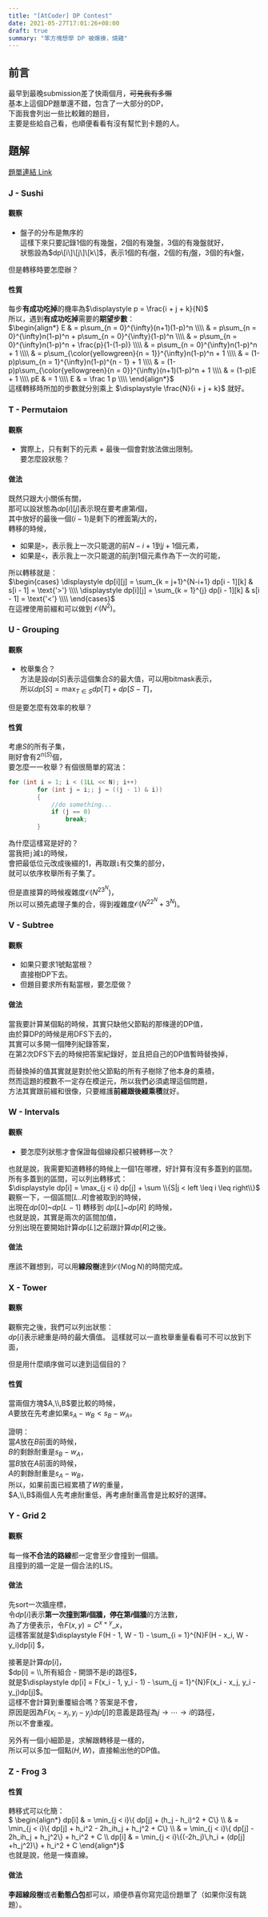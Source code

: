 ```yaml
---
title: "[AtCoder] DP Contest"
date: 2021-05-27T17:01:26+08:00
draft: true
summary: "笨方塊想學 DP 被爆揍，燒雞"
---
```


## 前言
最早到最晚submission差了快兩個月，~~可見我有多懶~~  
基本上這個DP題單還不錯，包含了一大部分的DP，  
下面我會列出一些比較難的題目，  
主要是些給自己看，也順便看看有沒有幫忙到卡題的人。  

## 題解
[題單連結 Link](https://atcoder.jp/contests/dp/tasks)  
### J - Sushi
#### 觀察
- 盤子的分布是無序的  
這樣下來只要記錄1個的有幾盤，2個的有幾盤，3個的有幾盤就好，  
狀態設為$dp\[i\]\[j\]\[k\]$，表示1個的有$i$盤，2個的有$j$盤，3個的有$k$盤，  

但是轉移時要怎麼辦？  
#### 性質
每步**有成功吃掉**的機率為$\displaystyle p = \frac{i + j + k}{N}$  
所以，遇到**有成功吃掉**需要的**期望步數**：  
    $\begin{align*}
    E & = p\sum_{n = 0}^{\infty}(n+1)(1-p)^n \\\\
      & = p\sum_{n = 0}^{\infty}n(1-p)^n + p\sum_{n = 0}^{\infty}(1-p)^n \\\\
      & = p\sum_{n = 0}^{\infty}n(1-p)^n + \frac{p}{1-(1-p)} \\\\
      & = p\sum_{n = 0}^{\infty}n(1-p)^n + 1 \\\\
      & = p\sum_{\color{yellowgreen}{n = 1}}^{\infty}n(1-p)^n + 1 \\\\
      & = (1-p)p\sum_{n = 1}^{\infty}n(1-p)^{n - 1} + 1 \\\\
      & = (1-p)p\sum_{\color{yellowgreen}{n = 0}}^{\infty}(n+1)(1-p)^n + 1 \\\\
      & = (1-p)E + 1 \\\\
    pE  & = 1 \\\\
    E  & = \frac 1 p \\\\
    \end{align*}$  
這樣轉移時所加的步數就分別乘上 $\displaystyle \frac{N}{i + j + k}$  就好。  
 
### T - Permutaion
#### 觀察
- 實際上，只有剩下的元素 + 最後一個會對放法做出限制。  
要怎麼設狀態？  

#### 做法
既然只跟大小關係有關，  
那可以設狀態為$dp[i][j]$表示現在要考慮第$i$個，  
其中放好的最後一個($i - 1$)是剩下的裡面第$j$大的，  
轉移的時候，  
 - 如果是```>```，表示我上一次只能選的前$N - i + 1$到$j + 1$個元素，  
 - 如果是```<```，表示我上一次只能選的前$j$到$1$個元素作為下一次的可能， 

所以轉移就是：  
    $\begin{cases}
    \displaystyle dp[i][j] = \sum_{k = j+1}^{N-i+1} dp[i - 1][k] & s[i - 1] = \text{'>'} \\\\
    \displaystyle dp[i][j] = \sum_{k = 1}^{j} dp[i - 1][k] & s[i - 1] = \text{'<'} \\\\
    \end{cases}$  
在這裡使用前綴和可以做到 $\mathcal{O}(N^2)$。  

### U - Grouping
#### 觀察
- 枚舉集合？    
方法是設$dp[S]$表示這個集合$S$的最大值，可以用bitmask表示，  
所以$\displaystyle dp[S] = \max_{T \in S}dp[T] + dp[S - T]$，  

但是要怎麼有效率的枚舉？  

#### 性質
考慮$S$的所有子集，  
剛好會有$2^{n(S)}$個，  
要怎麼一一枚舉？有個很簡單的寫法：  
```cpp
for (int i = 1; i < (1LL << N); i++)
        for (int j = i;; j = ((j - 1) & i))
        {
            //do something...
            if (j == 0)
                break;
        }
```  
為什麼這樣寫是好的？  
當我把```j```減```1```的時候，  
會把最低位元改成後綴的1，再取跟```i```有交集的部分，  
就可以依序枚舉所有子集了。  
  
但是直接算的時候複雜度$\mathcal{O}(N^23^N)$，  
所以可以預先處理子集的合，得到複雜度$\mathcal{O}(N^22^N+3^N)$。  

### V - Subtree
#### 觀察
 - 如果只要求$1$號點當根？  
    直接樹DP下去。  
 - 但題目要求所有點當根，要怎麼做？  

#### 做法
當我要計算某個點的時候，其實只缺他父節點的那條邊的DP值，  
由於算DP的時候是用DFS下去的，  
其實可以多開一個陣列紀錄答案，  
在第2次DFS下去的時候把答案紀錄好，並且把自己的DP值暫時替換掉，  

而替換掉的值其實就是對於他父節點的所有子樹除了他本身的乘積，  
然而這題的模數不一定存在模逆元，所以我們必須處理這個問題，  
方法其實跟前綴和很像，只要維護**前綴跟後綴乘積**就好。  

### W - Intervals
#### 觀察
 - 要怎麼列狀態才會保證每個線段都只被轉移一次？  

也就是說，我需要知道轉移的時候上一個$1$在哪裡，好計算有沒有多蓋到的區間。  
所有多蓋到的區間，可以列出轉移式：  
$\displaystyle dp[i] = \max_{j < i} dp[j] + \sum \\{S|j < left \leq i \leq right\\}$  
觀察一下，一個區間$[L..R]$會被取到的時候，  
出現在$dp[0]$~$dp[L - 1]$ 轉移到 $dp[L]$~$dp[R]$ 的時候，  
也就是說，其實是兩次的區間加值，  
分別出現在要開始計算$dp[L]$之前跟計算$dp[R]$之後。  

#### 做法
應該不難想到，可以用**線段樹**達到$\mathcal{O}(N\log N)$的時間完成。  

### X - Tower
#### 觀察
觀察完之後，我們可以列出狀態：  
$dp[i]$表示總重是$i$時的最大價值。 
這樣就可以一直枚舉重量看看可不可以放到下面，   

但是用什麼順序做可以達到這個目的？  

#### 性質
當兩個方塊$A,\\,B$要比較的時候，  
$A$要放在先考慮如果$s_A - w_B < s_B - w_A$。  

證明：  
當$A$放在$B$前面的時候，  
$B$的剩餘耐重是$s_B - w_A$，  
當$B$放在$A$前面的時候，  
$A$的剩餘耐重是$s_A - w_B$，   
所以，如果前面已經累積了$W$的重量，    
$A,\\,B$兩個人先考慮耐重低，再考慮耐重高會是比較好的選擇。  

### Y - Grid 2
#### 觀察
每一條**不合法的路線**都一定會至少會撞到一個牆。  
且撞到的牆一定是一個合法的LIS。  

#### 做法
先sort一次牆座標，  
令$dp[i]$表示**第一次撞到第$i$個牆，停在第$i$個牆**的方法數，  
為了方便表示，令$F(x, y) = C^{x + y}\_{x}$，  
這樣答案就是$\displaystyle F(H - 1, W - 1) - \sum_{i = 1}^{N}F(H - x_i, W - y_i)dp[i]  $，  

接著是計算$dp[i]$，  
$dp[i] = \\,所有組合 - 開頭不是i的路徑$，  
就是$\displaystyle dp[i] = F(x_i - 1, y_i - 1) - \sum_{j = 1}^{N}F(x_i - x_j, y_i - y_j)dp[j]$。  
這樣不會計算到重覆組合嗎？答案是不會，  
原因是因為$F(x_i - x_j, y_i - y_j)dp[j]$的意義是路徑為$j\rightarrow \cdots \rightarrow i$的路徑，  
所以不會重複。  

另外有一個小細節是，求解跟轉移是一樣的，  
所以可以多加一個點$(H, W)$，直接輸出他的DP值。  

### Z - Frog 3
#### 性質
轉移式可以化簡：  
    $ \begin{align*} 
    dp[i] & = \min_{j < i}\\{ dp[j] + (h_j - h_i)^2 + C\\} \\\\
    & = \min_{j < i}\\{ dp[j] + h_i^2 - 2h_ih_j + h_j^2 + C\\} \\\\
    & = \min_{j < i}\\{ dp[j] - 2h_ih_j + h_j^2\\} + h_i^2 + C \\\\
    dp[i] & = \min_{j < i}\\{(-2h_j)\\,h_i  +  (dp[j] +h_j^2)\\} + h_i^2 + C 
    \end{align*}$  
也就是說，他是一條直線。  

#### 做法
**李超線段樹**或者**動態凸包**都可以，順便恭喜你寫完這份題單了（如果你沒有跳題）。  




